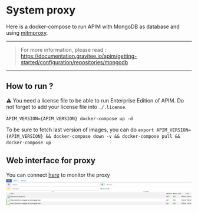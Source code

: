 # System proxy

Here is a docker-compose to run APIM with MongoDB as database and using [mitmproxy](https://mitmproxy.org/).

---
> For more information, please read :
> https://documentation.gravitee.io/apim/getting-started/configuration/repositories/mongodb
---

## How to run ?

⚠️ You need a license file to be able to run Enterprise Edition of APIM. Do not forget to add your license file into `./.license`.

`APIM_VERSION={APIM_VERSION} docker-compose up -d ` 

To be sure to fetch last version of images, you can do
`export APIM_VERSION={APIM_VERSION} && docker-compose down -v && docker-compose pull && docker-compose up`

## Web interface for proxy
You can connect [here](http://0.0.0.0:8081/) to monitor the proxy
![mitmproxy.png](mitmproxy.png)
